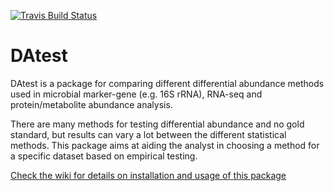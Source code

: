 [![Travis Build
Status](https://travis-ci.org/Russel88/DAtest.svg?branch=master)](https://travis-ci.org/Russel88/DAtest)

DAtest
======
DAtest is a package for comparing different differential abundance methods used in microbial marker-gene (e.g. 16S rRNA), RNA-seq and protein/metabolite abundance analysis.

There are many methods for testing differential abundance and no gold standard, but results can vary a lot between the different statistical methods. This package aims at aiding the analyst in choosing a method for a specific dataset based on empirical testing.

[Check the wiki for details on installation and usage of this package](https://github.com/Russel88/DAtest/wiki)
